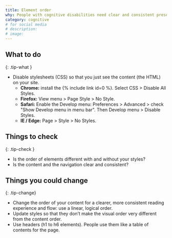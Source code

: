 ```yaml
---
title: Element order
why: People with cognitive disabilities need clear and consistent presentation of information.
category: cognitive
# for social media
# description:
# image:
---
```


## What to do
{: .tip-what }

- Disable stylesheets (CSS) so that you just see the content (the HTML) on your site.
  - **Chrome:** install the {% include link id=0 %}. Select CSS > Disable All Styles.
  - **Firefox:** View menu > Page Style > No Style.
  - **Safari:** Enable the Develop menu: Preferences > Advanced > check "Show Develop menu in menu bar". Then Develop menu > Disable Styles.
  - **IE / Edge:** Page > Style > No Styles.

## Things to check
{: .tip-check }

- Is the order of elements different with and without your styles?
- Is the content and the navigation clear and consistent?

## Things you could change
{: .tip-change}

- Change the order of your content for a clearer, more consistent reading experience and flow: use a linear, logical order.
- Update styles so that they don’t make the visual order very different from the content order.
- Use headers (h1 to h6 elements). People use them like a table of contents for the page.
